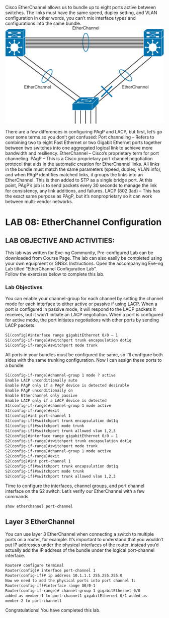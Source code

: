 Cisco EtherChannel allows us to bundle up to eight ports active between switches. The links must have the same speed, duplex setting, and VLAN configuration in other words, you can’t mix interface types and configurations into the same bundle.
![](https://github.com/A3lpha/CCNA_200-301_Workbook/blob/main/images/Picture2.png)
 
There are a few differences in configuring PAgP and LACP, but first, let’s go over some terms so you don’t get confused:
Port channeling – Refers to combining two to eight Fast Ethernet or two Gigabit Ethernet ports together between two switches into one aggregated logical link to achieve more bandwidth and resiliency.
EtherChannel – Cisco’s proprietary term for port channeling.
PAgP – This is a Cisco proprietary port channel negotiation protocol that aids in the automatic creation for EtherChannel links. All links in the bundle must match the same parameters (speed, duplex, VLAN info), and when PAgP identifies matched links, it groups the links into an EtherChannel. This is then added to STP as a single bridge port. At this point, PAgP’s job is to send packets every 30 seconds to manage the link for consistency, any link additions, and failures.
LACP (802.3ad) – This has the exact same purpose as PAgP, but it’s nonproprietary so it can work between multi-vendor networks.

# LAB 08: EtherChannel Configuration
## LAB OBJECTIVE AND ACTIVITIES:
This lab was written for Eve-ng Community, Pre-configured Lab can be downloaded from Course Page. The lab can also easily be completed using your own equipment or GNS3. Instructions. Open the accompanying Eve-ng Lab titled “EtherChannel Configuration Lab”.  
Follow the exercises below to complete this lab.

### Lab Objectives
You can enable your channel-group for each channel by setting the channel mode for each interface to either active or passive if using LACP.
When a port is configured in passive mode, it will respond to the LACP packets it receives, but it won’t initiate an LACP negotiation.
When a port is configured for active mode, the port initiates negotiations with other ports by sending LACP packets.
~~~
S1(config)#interface range gigabitEthernet 0/0 – 1
S1(config-if-range)#switchport trunk encapsulation dot1q
S1(config-if-range)#switchport mode trunk
~~~
All ports in your bundles must be configured the same, so I’ll configure both sides with the same trunking configuration. Now I can assign these ports to a bundle:
~~~
S1(config-if-range)#channel-group 1 mode ? active
Enable LACP unconditionally auto
Enable PAgP only if a PAgP device is detected desirable
Enable PAgP unconditionally on 
Enable Etherchannel only passive
Enable LACP only if a LACP device is detected 
S1(config-if-range)#channel-group 1 mode active
S1(config-if-range)#exit
S1(config)#int port-channel 1
S1(config-if)#switchport trunk encapsulation dot1q
S1(config-if)#switchport mode trunk
S1(config-if)#switchport trunk allowed vlan 1,2,3
S2(config)#interface range gigabitEthernet 0/0 – 1
S2(config-if-range)#switchport trunk encapsulation dot1q
S2(config-if-range)#switchport mode trunk
S2(config-if-range)#channel-group 1 mode active
S2(config-if-range)#exit
S2(config)#int port-channel 1
S2(config-if)#switchport trunk encapsulation dot1q
S2(config-if)#switchport mode trunk
S2(config-if)#switchport trunk allowed vlan 1,2,3
~~~
Time to configure the interfaces, channel groups, and port channel interface on the S2 switch:
Let’s verify our EtherChannel with a few commands.
~~~
show etherchannel port-channel
~~~
## Layer 3 EtherChannel
You can use layer 3 EtherChannel when connecting a switch to multiple ports on a router, for example. It’s important to understand that you wouldn’t put IP addresses under the physical interfaces of the router, instead you’d actually add the IP address of the bundle under the logical port-channel interface.
~~~
Router# configure terminal 
Router(config)# interface port-channel 1 
Router(config-if)# ip address 10.1.1.1 255.255.255.0
Now we need to add the physical ports into port channel 1:
Router(config-if)#interface range G0/0-1
Router(config-if-range)# channel-group 1 gigabitEthernet 0/0
added as member-1 to port-channel1 gigabitEthernet 0/1 added as member-2 to port-channel1
~~~
Congratulations! You have completed this lab.

